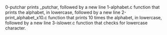 0-putchar prints _putchar, followed by a new line
1-alphabet.c function that prints the alphabet, in lowercase, followed by a new line
2-print_alphabet_x10.c function that prints 10 times the alphabet, in lowercase, followed by a new line
3-islower.c  function that checks for lowercase character.

